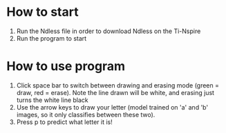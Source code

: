 # How to start
1. Run the Ndless file in order to download Ndless on the Ti-Nspire
2. Run the program to start

# How to use program
1. Click space bar to switch between drawing and erasing mode (green = draw, red = erase). Note the line drawn will be white, and erasing just turns the white line black
2. Use the arrow keys to draw your letter (model trained on 'a' and 'b' images, so it only classifies between these two).
3. Press p to predict what letter it is!
